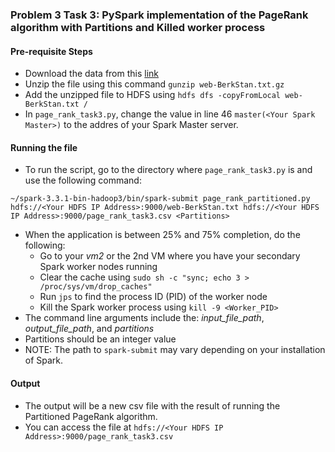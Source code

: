 ### Problem 3 Task 3: PySpark implementation of the PageRank algorithm with Partitions and Killed worker process

#### Pre-requisite Steps

- Download the data from this [link](https://snap.stanford.edu/data/web-BerkStan.html)
- Unzip the file using this command `gunzip web-BerkStan.txt.gz`
- Add the unzipped file to HDFS using `hdfs dfs -copyFromLocal web-BerkStan.txt /`
- In `page_rank_task3.py`, change the value in line 46 `master(<Your Spark Master>)` to the addres of your Spark Master server.

#### Running the file
- To run the script, go to the directory where `page_rank_task3.py` is and use the following command:

`~/spark-3.3.1-bin-hadoop3/bin/spark-submit page_rank_partitioned.py hdfs://<Your HDFS IP Address>:9000/web-BerkStan.txt hdfs://<Your HDFS IP Address>:9000/page_rank_task3.csv <Partitions>`

- When the application is between 25% and 75% completion, do the following:
    - Go to your *vm2* or the 2nd VM where you have your secondary Spark worker nodes running
    - Clear the cache using `sudo sh -c "sync; echo 3 > /proc/sys/vm/drop_caches"`
    - Run `jps` to find the process ID (PID) of the worker node
    - Kill the Spark worker process using `kill -9 <Worker_PID>`
- The command line arguments include the: *input_file_path*, *output_file_path*, and *partitions*
- Partitions should be an integer value
- NOTE: The path to `spark-submit` may vary depending on your installation of Spark.

#### Output
- The output will be a new csv file with the result of running the Partitioned PageRank algorithm.
- You can access the file at `hdfs://<Your HDFS IP Address>:9000/page_rank_task3.csv`